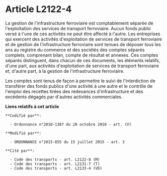 # Article L2122-4

La gestion de l'infrastructure ferroviaire est comptablement séparée de l'exploitation des services de transport ferroviaire.
Aucun fonds public versé à l'une de ces activités ne peut être affecté à l'autre. Les entreprises qui exercent des activités
d'exploitation de services de transport ferroviaire et de gestion de l'infrastructure ferroviaire sont tenues de déposer tous
les ans au registre du commerce et des sociétés des comptes séparés complets, comprenant bilan, compte de résultat et
annexes. Ces comptes séparés distinguent, dans chacun de ces documents, les éléments relatifs, d'une part, aux activités
d'exploitation de services de transport ferroviaire et, d'autre part, à la gestion de l'infrastructure ferroviaire.

Les comptes sont tenus de façon à permettre le suivi de l'interdiction de transférer des fonds publics d'une activité à une
autre et le contrôle de l'emploi des recettes tirées des redevances d'infrastructure et des excédents dégagés par d'autres
activités commerciales.

**Liens relatifs à cet article**

	**Codifié par**:

	  - Ordonnance n°2010-1307 du 28 octobre 2010 - art. (V)

	**Modifié par**:

	  - ORDONNANCE n°2015-855 du 15 juillet 2015 - art. 3

	**Cité par**:

	  - Code des transports - art. L2122-8 (M)
	  - Code des transports - art. L2131-7 (T)
	  - Code des transports - art. L2133-4 (VD)
